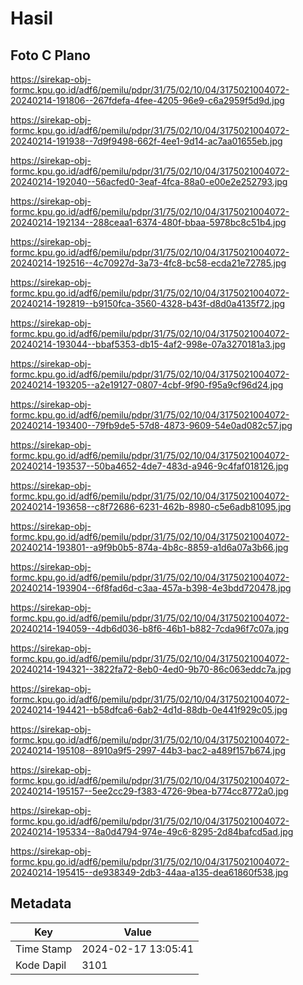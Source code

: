 # Hasil

## Foto C Plano

https://sirekap-obj-formc.kpu.go.id/adf6/pemilu/pdpr/31/75/02/10/04/3175021004072-20240214-191806--267fdefa-4fee-4205-96e9-c6a2959f5d9d.jpg

https://sirekap-obj-formc.kpu.go.id/adf6/pemilu/pdpr/31/75/02/10/04/3175021004072-20240214-191938--7d9f9498-662f-4ee1-9d14-ac7aa01655eb.jpg

https://sirekap-obj-formc.kpu.go.id/adf6/pemilu/pdpr/31/75/02/10/04/3175021004072-20240214-192040--56acfed0-3eaf-4fca-88a0-e00e2e252793.jpg

https://sirekap-obj-formc.kpu.go.id/adf6/pemilu/pdpr/31/75/02/10/04/3175021004072-20240214-192134--288ceaa1-6374-480f-bbaa-5978bc8c51b4.jpg

https://sirekap-obj-formc.kpu.go.id/adf6/pemilu/pdpr/31/75/02/10/04/3175021004072-20240214-192516--4c70927d-3a73-4fc8-bc58-ecda21e72785.jpg

https://sirekap-obj-formc.kpu.go.id/adf6/pemilu/pdpr/31/75/02/10/04/3175021004072-20240214-192819--b9150fca-3560-4328-b43f-d8d0a4135f72.jpg

https://sirekap-obj-formc.kpu.go.id/adf6/pemilu/pdpr/31/75/02/10/04/3175021004072-20240214-193044--bbaf5353-db15-4af2-998e-07a3270181a3.jpg

https://sirekap-obj-formc.kpu.go.id/adf6/pemilu/pdpr/31/75/02/10/04/3175021004072-20240214-193205--a2e19127-0807-4cbf-9f90-f95a9cf96d24.jpg

https://sirekap-obj-formc.kpu.go.id/adf6/pemilu/pdpr/31/75/02/10/04/3175021004072-20240214-193400--79fb9de5-57d8-4873-9609-54e0ad082c57.jpg

https://sirekap-obj-formc.kpu.go.id/adf6/pemilu/pdpr/31/75/02/10/04/3175021004072-20240214-193537--50ba4652-4de7-483d-a946-9c4faf018126.jpg

https://sirekap-obj-formc.kpu.go.id/adf6/pemilu/pdpr/31/75/02/10/04/3175021004072-20240214-193658--c8f72686-6231-462b-8980-c5e6adb81095.jpg

https://sirekap-obj-formc.kpu.go.id/adf6/pemilu/pdpr/31/75/02/10/04/3175021004072-20240214-193801--a9f9b0b5-874a-4b8c-8859-a1d6a07a3b66.jpg

https://sirekap-obj-formc.kpu.go.id/adf6/pemilu/pdpr/31/75/02/10/04/3175021004072-20240214-193904--6f8fad6d-c3aa-457a-b398-4e3bdd720478.jpg

https://sirekap-obj-formc.kpu.go.id/adf6/pemilu/pdpr/31/75/02/10/04/3175021004072-20240214-194059--4db6d036-b8f6-46b1-b882-7cda96f7c07a.jpg

https://sirekap-obj-formc.kpu.go.id/adf6/pemilu/pdpr/31/75/02/10/04/3175021004072-20240214-194321--3822fa72-8eb0-4ed0-9b70-86c063eddc7a.jpg

https://sirekap-obj-formc.kpu.go.id/adf6/pemilu/pdpr/31/75/02/10/04/3175021004072-20240214-194421--b58dfca6-6ab2-4d1d-88db-0e441f929c05.jpg

https://sirekap-obj-formc.kpu.go.id/adf6/pemilu/pdpr/31/75/02/10/04/3175021004072-20240214-195108--8910a9f5-2997-44b3-bac2-a489f157b674.jpg

https://sirekap-obj-formc.kpu.go.id/adf6/pemilu/pdpr/31/75/02/10/04/3175021004072-20240214-195157--5ee2cc29-f383-4726-9bea-b774cc8772a0.jpg

https://sirekap-obj-formc.kpu.go.id/adf6/pemilu/pdpr/31/75/02/10/04/3175021004072-20240214-195334--8a0d4794-974e-49c6-8295-2d84bafcd5ad.jpg

https://sirekap-obj-formc.kpu.go.id/adf6/pemilu/pdpr/31/75/02/10/04/3175021004072-20240214-195415--de938349-2db3-44aa-a135-dea61860f538.jpg


## Metadata

| Key        | Value               |
| ---------- | ------------------- |
| Time Stamp | 2024-02-17 13:05:41 |
| Kode Dapil | 3101                |



